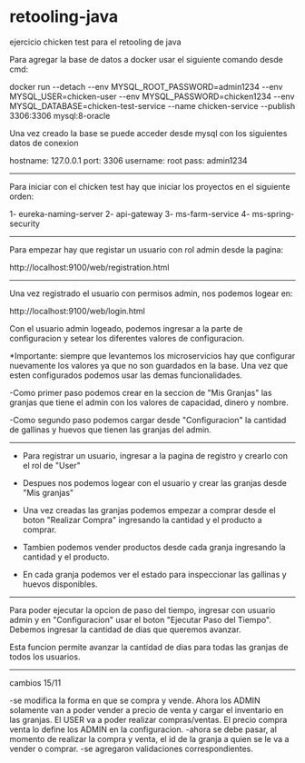 # retooling-java
ejercicio chicken test para el retooling de java

Para agregar la base de datos a docker usar el siguiente comando desde cmd:

docker run --detach --env MYSQL_ROOT_PASSWORD=admin1234 --env MYSQL_USER=chicken-user --env MYSQL_PASSWORD=chicken1234 --env MYSQL_DATABASE=chicken-test-service --name chicken-service --publish 3306:3306 mysql:8-oracle

Una vez creado la base se puede acceder desde mysql con los siguientes datos de conexion

hostname: 127.0.0.1
port: 3306
username: root
pass: admin1234


--------------------------------------
Para iniciar con el chicken test hay que iniciar los proyectos en el siguiente orden:

1- eureka-naming-server
2- api-gateway
3- ms-farm-service
4- ms-spring-security

--------------------------------------
Para empezar hay que registar un usuario con rol admin desde la pagina:

http://localhost:9100/web/registration.html

--------------------------------------
Una vez registrado el usuario con permisos admin, nos podemos logear en:

http://localhost:9100/web/login.html

Con el usuario admin logeado, podemos ingresar a la parte de configuracion y setear los diferentes valores de configuracion.

*Importante: siempre que levantemos los microservicios hay que configurar nuevamente los valores ya que no son guardados en la base. Una vez que esten configurados podemos usar las demas funcionalidades.

-Como primer paso podemos crear en la seccion de "Mis Granjas" las granjas que tiene el admin con los valores de capacidad, dinero y nombre.

-Como segundo paso podemos cargar desde "Configuracion" la cantidad de gallinas y huevos que tienen las granjas del admin.



--------------------------------------
- Para registrar un usuario, ingresar a la pagina de registro y crearlo con el rol de "User"
- Despues nos podemos logear con el usuario y crear las granjas desde "Mis granjas"
- Una vez creadas las granjas podemos empezar a comprar desde el boton "Realizar Compra" ingresando la cantidad y el producto a comprar.
- Tambien podemos vender productos desde cada granja ingresando la cantidad y el producto.

- En cada granja podemos ver el estado para inspeccionar las gallinas y huevos disponibles.

--------------------------------------

Para poder ejecutar la opcion de paso del tiempo, ingresar con usuario admin y en "Configuracion" usar el boton "Ejecutar Paso del Tiempo".
Debemos ingresar la cantidad de dias que queremos avanzar.

Esta funcion permite avanzar la cantidad de dias para todas las granjas de todos los usuarios.


----------------------------------------------------------------------------------------------------
cambios 15/11

-se modifica la forma en que se compra y vende. Ahora los ADMIN solamente van a poder vender a precio de venta y cargar el inventario en las granjas. El USER va a poder realizar compras/ventas. El precio compra venta lo define los ADMIN en la configuracion.
-ahora se debe pasar, al momento de realizar la compra y venta, el id de la granja a quien se le va a vender o comprar.
-se agregaron validaciones correspondientes.
















